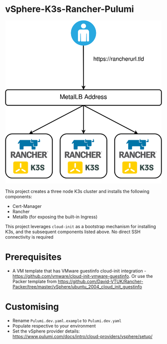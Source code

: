 # vSphere-K3s-Rancher-Pulumi

![alt text](./images/diagram.png "Architecture Diagram")

This project creates a three node K3s cluster and installs the following components:

* Cert-Manager
* Rancher
* Metallb (for exposing the built-in Ingress)

This project leverages `cloud-init` as a bootstrap mechanism for installing K3s, and the subsequent components listed above. No direct SSH connectivity is required

# Prerequisites

* A VM template that has VMware guestinfo cloud-init integration - https://github.com/vmware/cloud-init-vmware-guestinfo. Or use the Packer template from https://github.com/David-VTUK/Rancher-Packer/tree/master/vSphere/ubuntu_2004_cloud_init_guestinfo

# Customising

* Rename `Pulumi.dev.yaml.example` to `Pulumi.dev.yaml`
* Populate respective to your environment
* Set the vSphere provider details: https://www.pulumi.com/docs/intro/cloud-providers/vsphere/setup/